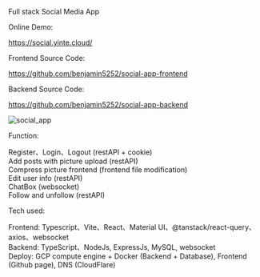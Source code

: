 Full stack Social Media App

Online Demo:

https://social.yinte.cloud/

Frontend Source Code:

https://github.com/benjamin5252/social-app-frontend

Backend Source Code:

https://github.com/benjamin5252/social-app-backend


![social_app](https://github.com/benjamin5252/social-app-frontend/assets/31298786/a8017ebb-2aef-4eca-bdb8-826890a76525)

Function:

Register、Login、Logout (restAPI + cookie) <br />
Add posts with picture upload (restAPI) <br />
Compress picture frontend (frontend file modification) <br />
Edit user info (restAPI) <br />
ChatBox (websocket) <br />
Follow and unfollow (restAPI) <br />

Tech used:

Frontend: Typescript、Vite、React、Material UI、@tanstack/react-query、axios、websocket <br />
Backend: TypeScript、NodeJs, ExpressJs, MySQL, websocket <br />
Deploy: GCP compute engine + Docker (Backend + Database), Frontend (Github page), DNS (CloudFlare) <br />




